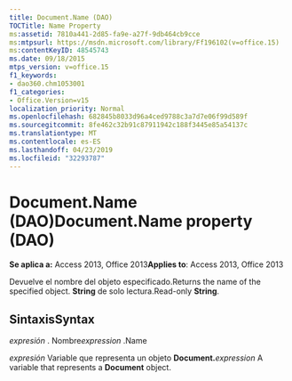 ```yaml
---
title: Document.Name (DAO)
TOCTitle: Name Property
ms:assetid: 7810a441-2d85-fa9e-a27f-9db464cb9cce
ms:mtpsurl: https://msdn.microsoft.com/library/Ff196102(v=office.15)
ms:contentKeyID: 48545743
ms.date: 09/18/2015
mtps_version: v=office.15
f1_keywords:
- dao360.chm1053001
f1_categories:
- Office.Version=v15
localization_priority: Normal
ms.openlocfilehash: 682845b8033d96a4ced9788c3a7d7e06f99d589f
ms.sourcegitcommit: 8fe462c32b91c87911942c188f3445e85a54137c
ms.translationtype: MT
ms.contentlocale: es-ES
ms.lasthandoff: 04/23/2019
ms.locfileid: "32293787"
---
```

# <a name="documentname-property-dao"></a><span data-ttu-id="682f9-102">Document.Name (DAO)</span><span class="sxs-lookup"><span data-stu-id="682f9-102">Document.Name property (DAO)</span></span>


<span data-ttu-id="682f9-103">**Se aplica a:** Access 2013, Office 2013</span><span class="sxs-lookup"><span data-stu-id="682f9-103">**Applies to**: Access 2013, Office 2013</span></span>

<span data-ttu-id="682f9-104">Devuelve el nombre del objeto especificado.</span><span class="sxs-lookup"><span data-stu-id="682f9-104">Returns the name of the specified object.</span></span> <span data-ttu-id="682f9-105">**String** de solo lectura.</span><span class="sxs-lookup"><span data-stu-id="682f9-105">Read-only **String**.</span></span>

## <a name="syntax"></a><span data-ttu-id="682f9-106">Sintaxis</span><span class="sxs-lookup"><span data-stu-id="682f9-106">Syntax</span></span>

<span data-ttu-id="682f9-107">*expresión* . Nombre</span><span class="sxs-lookup"><span data-stu-id="682f9-107">*expression* .Name</span></span>

<span data-ttu-id="682f9-108">*expresión* Variable que representa un objeto **Document.**</span><span class="sxs-lookup"><span data-stu-id="682f9-108">*expression* A variable that represents a **Document** object.</span></span>

